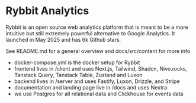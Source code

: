 # Rybbit Analytics

Rybbit is an open source web analytics platform that is meant to be a more intuitive but still extremely powerful alternative to Google Analytics. It launched in May 2025 and has 6k Github stars.

See README.md for a general overview and docs/src/content for more info

- docker-compose.yml is the docker setup for Rybbit
- frontend lives in /client and uses Next.js, Tailwind, Shadcn, Nivo.rocks, Tanstack Query, Tanstack Table, Zustand and Luxon
- backend lives in /server and uses Fastify, Luxon, Drizzle, and Stripe
- documentation and landing page live in /docs and uses Nextra
- we use Postgres for all relational data and Clickhouse for events data
